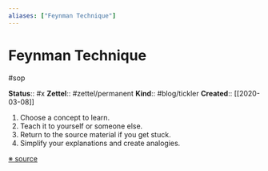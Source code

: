 ```yaml
---
aliases: ["Feynman Technique"]
---
```

# Feynman Technique

#sop

**Status**:: #x
**Zettel**:: #zettel/permanent
**Kind**:: #blog/tickler
**Created**:: [[2020-03-08]]

1. Choose a concept to learn.
2. Teach it to yourself or someone else.
3. Return to the source material if you get stuck.
4. Simplify your explanations and create analogies.

[※ source](https://doist.com/blog/feynman-technique/)
